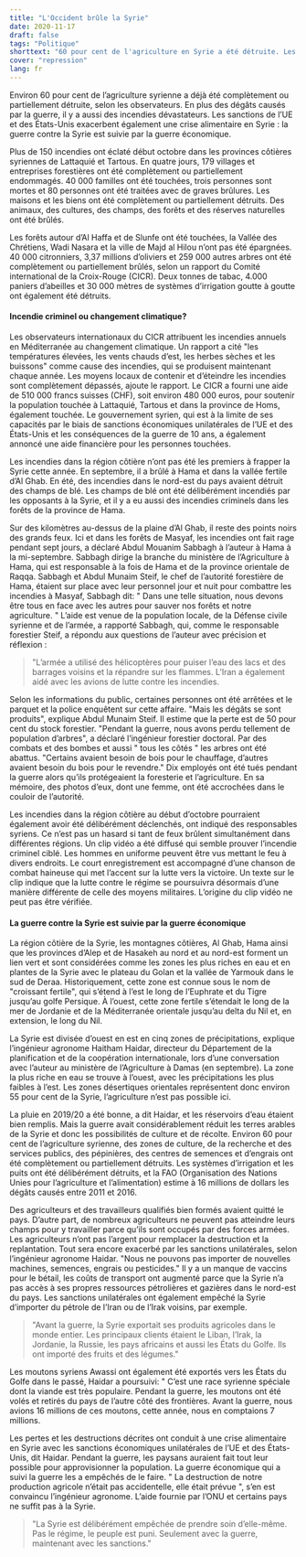 ```yaml
---
title: "L'Occident brûle la Syrie"
date: 2020-11-17
draft: false
tags: "Politique"
shorttext: "60 pour cent de l'agriculture en Syrie a été détruite. Les dégâts de la guerre ont été suivis d'incendies et les sanctions ont continué de contribuer à la catastrophe."
cover: "repression"
lang: fr
---
```


Environ 60 pour cent de l’agriculture syrienne a déjà été complètement ou partiellement détruite, selon les observateurs. En plus des dégâts causés par la guerre, il y a aussi des incendies dévastateurs. Les sanctions de l’UE et des États-Unis exacerbent également une crise alimentaire en Syrie : la guerre contre la Syrie est suivie par la guerre économique.

Plus de 150 incendies ont éclaté début octobre dans les provinces côtières syriennes de Lattaquié et Tartous. En quatre jours, 179 villages et entreprises forestières ont été complètement ou partiellement endommagés. 40 000 familles ont été touchées, trois personnes sont mortes et 80 personnes ont été traitées avec de graves brûlures. Les maisons et les biens ont été complètement ou partiellement détruits. Des animaux, des cultures, des champs, des forêts et des réserves naturelles ont été brûlés.

Les forêts autour d’Al Haffa et de Slunfe ont été touchées, la Vallée des Chrétiens, Wadi Nasara et la ville de Majd al Hilou n’ont pas été épargnées. 40 000 citronniers, 3,37 millions d’oliviers et 259 000 autres arbres ont été complètement ou partiellement brûlés, selon un rapport du Comité international de la Croix-Rouge (CICR). Deux tonnes de tabac, 4.000 paniers d’abeilles et 30 000 mètres de systèmes d’irrigation goutte à goutte ont également été détruits.

#### Incendie criminel ou changement climatique?

Les observateurs internationaux du CICR attribuent les incendies annuels en Méditerranée au changement climatique. Un rapport a cité "les températures élevées, les vents chauds d’est, les herbes sèches et les buissons" comme cause des incendies, qui se produisent maintenant chaque année. Les moyens locaux de contenir et d’éteindre les incendies sont complètement dépassés, ajoute le rapport. Le CICR a fourni une aide de 510 000 francs suisses (CHF), soit environ 480 000 euros, pour soutenir la population touchée à Lattaquié, Tartous et dans la province de Homs, également touchée. Le gouvernement syrien, qui est à la limite de ses capacités par le biais de sanctions économiques unilatérales de l’UE et des États-Unis et les conséquences de la guerre de 10 ans, a également annoncé une aide financière pour les personnes touchées.

Les incendies dans la région côtière n’ont pas été les premiers à frapper la Syrie cette année. En septembre, il a brûlé à Hama et dans la vallée fertile d’Al Ghab. En été, des incendies dans le nord-est du pays avaient détruit des champs de blé. Les champs de blé ont été délibérément incendiés par les opposants à la Syrie, et il y a eu aussi des incendies criminels dans les forêts de la province de Hama.

Sur des kilomètres au-dessus de la plaine d’Al Ghab, il reste des points noirs des grands feux. Ici et dans les forêts de Masyaf, les incendies ont fait rage pendant sept jours, a déclaré Abdul Mouanim Sabbagh à l’auteur à Hama à la mi-septembre. Sabbagh dirige la branche du ministère de l’Agriculture à Hama, qui est responsable à la fois de Hama et de la province orientale de Raqqa. Sabbagh et Abdul Munaim Steif, le chef de l’autorité forestière de Hama, étaient sur place avec leur personnel jour et nuit pour combattre les incendies à Masyaf, Sabbagh dit: " Dans une telle situation, nous devons être tous en face avec les autres pour sauver nos forêts et notre agriculture. " L’aide est venue de la population locale, de la Défense civile syrienne et de l’armée, a rapporté Sabbagh, qui, comme le responsable forestier Steif, a répondu aux questions de l’auteur avec précision et réflexion :

> "L’armée a utilisé des hélicoptères pour puiser l’eau des lacs et des barrages voisins et la répandre sur les flammes. L’Iran a également aidé avec les avions de lutte contre les incendies.

Selon les informations du public, certaines personnes ont été arrêtées et le parquet et la police enquêtent sur cette affaire. "Mais les dégâts se sont produits", explique Abdul Munaim Steif. Il estime que la perte est de 50 pour cent du stock forestier. "Pendant la guerre, nous avons perdu tellement de population d’arbres", a déclaré l’ingénieur forestier doctoral. Par des combats et des bombes et aussi " tous les côtés " les arbres ont été abattus. "Certains avaient besoin de bois pour le chauffage, d’autres avaient besoin du bois pour le revendre." Dix employés ont été tués pendant la guerre alors qu’ils protégeaient la foresterie et l’agriculture. En sa mémoire, des photos d’eux, dont une femme, ont été accrochées dans le couloir de l’autorité.

Les incendies dans la région côtière au début d’octobre pourraient également avoir été délibérément déclenchés, ont indiqué des responsables syriens. Ce n’est pas un hasard si tant de feux brûlent simultanément dans différentes régions. Un clip vidéo a été diffusé qui semble prouver l’incendie criminel ciblé. Les hommes en uniforme peuvent être vus mettant le feu à divers endroits. Le court enregistrement est accompagné d’une chanson de combat haineuse qui met l’accent sur la lutte vers la victoire. Un texte sur le clip indique que la lutte contre le régime se poursuivra désormais d’une manière différente de celle des moyens militaires. L’origine du clip vidéo ne peut pas être vérifiée.

#### La guerre contre la Syrie est suivie par la guerre économique

La région côtière de la Syrie, les montagnes côtières, Al Ghab, Hama ainsi que les provinces d’Alep et de Hasakeh au nord et au nord-est forment un lien vert et sont considérées comme les zones les plus riches en eau et en plantes de la Syrie avec le plateau du Golan et la vallée de Yarmouk dans le sud de Deraa. Historiquement, cette zone est connue sous le nom de "croissant fertile", qui s’étend à l’est le long de l’Euphrate et du Tigre jusqu’au golfe Persique. À l’ouest, cette zone fertile s’étendait le long de la mer de Jordanie et de la Méditerranée orientale jusqu’au delta du Nil et, en extension, le long du Nil.

La Syrie est divisée d’ouest en est en cinq zones de précipitations, explique l’ingénieur agronome Haitham Haidar, directeur du Département de la planification et de la coopération internationale, lors d’une conversation avec l’auteur au ministère de l’Agriculture à Damas (en septembre). La zone la plus riche en eau se trouve à l’ouest, avec les précipitations les plus faibles à l’est. Les zones désertiques orientales représentent donc environ 55 pour cent de la Syrie, l’agriculture n’est pas possible ici.

La pluie en 2019/20 a été bonne, a dit Haidar, et les réservoirs d’eau étaient bien remplis. Mais la guerre avait considérablement réduit les terres arables de la Syrie et donc les possibilités de culture et de récolte. Environ 60 pour cent de l’agriculture syrienne, des zones de culture, de la recherche et des services publics, des pépinières, des centres de semences et d’engrais ont été complètement ou partiellement détruits. Les systèmes d’irrigation et les puits ont été délibérément détruits, et la FAO (Organisation des Nations Unies pour l’agriculture et l’alimentation) estime à 16 millions de dollars les dégâts causés entre 2011 et 2016.

Des agriculteurs et des travailleurs qualifiés bien formés avaient quitté le pays. D’autre part, de nombreux agriculteurs ne peuvent pas atteindre leurs champs pour y travailler parce qu’ils sont occupés par des forces armées. Les agriculteurs n’ont pas l’argent pour remplacer la destruction et la replantation. Tout sera encore exacerbé par les sanctions unilatérales, selon l’ingénieur agronome Haidar. "Nous ne pouvons pas importer de nouvelles machines, semences, engrais ou pesticides." Il y a un manque de vaccins pour le bétail, les coûts de transport ont augmenté parce que la Syrie n’a pas accès à ses propres ressources pétrolières et gazières dans le nord-est du pays. Les sanctions unilatérales ont également empêché la Syrie d’importer du pétrole de l’Iran ou de l’Irak voisins, par exemple.

> "Avant la guerre, la Syrie exportait ses produits agricoles dans le monde entier. Les principaux clients étaient le Liban, l’Irak, la Jordanie, la Russie, les pays africains et aussi les États du Golfe. Ils ont importé des fruits et des légumes."

Les moutons syriens Awassi ont également été exportés vers les États du Golfe dans le passé, Haidar a poursuivi: " C’est une race syrienne spéciale dont la viande est très populaire. Pendant la guerre, les moutons ont été volés et retirés du pays de l’autre côté des frontières. Avant la guerre, nous avions 16 millions de ces moutons, cette année, nous en comptaions 7 millions.

Les pertes et les destructions décrites ont conduit à une crise alimentaire en Syrie avec les sanctions économiques unilatérales de l’UE et des États-Unis, dit Haidar. Pendant la guerre, les paysans auraient fait tout leur possible pour approvisionner la population. La guerre économique qui a suivi la guerre les a empêchés de le faire. " La destruction de notre production agricole n’était pas accidentelle, elle était prévue ", s’en est convaincu l’ingénieur agronome. L’aide fournie par l’ONU et certains pays ne suffit pas à la Syrie.

> "La Syrie est délibérément empêchée de prendre soin d’elle-même. Pas le régime, le peuple est puni. Seulement avec la guerre, maintenant avec les sanctions."
